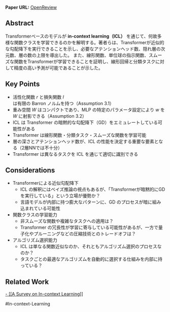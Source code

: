 **Paper URL:** [OpenReview](https://openreview.net/forum?id=rJkGOARXns&referrer=%5Bthe%20profile%20of%20Bo%20Jiang%5D(%2Fprofile%3Fid%3D~Bo_Jiang2))


## Abstract
Transformerベースのモデルが **in-context learning（ICL）** を通じて、何故多様な関数クラスを学習できるのかを解明する。著者らは、Transformerが近似的な勾配降下を実行できることを示し、必要なアテンションヘッド数、隠れ層の次元数、層の数の上限を導出した。
また、線形関数、単位球の指示関数、スムーズな関数をTransformerが学習できることを証明し、線形回帰と分類タスクに対して精度の高い予測が可能であることが示した。 


## Key Points
- 活性化関数 $r$ と損失関数 $l$ は有限の Barron ノルムを持つ（Assumption 3.1）
- 重み空間 $W$ はコンパクトであり、MLP の特定のパラメータ設定により $w$ を $W$ に射影できる（Assumption 3.2）
- ICL は Transformer の暗黙的な勾配降下（GD）をエミュレートしている可能性がある
- Transformer は線形関数・分類タスク・スムーズな関数を学習可能
- 層の深さとアテンションヘッド数が、ICL の性能を決定する重要な要素となる（2層NNでは不十分）
- Transformer は異なるタスクを ICL を通じて適切に識別できる


## Considerations
- Transformerによる近似勾配降下
	- ICL の解釈にはベイズ推論の視点もあるが、「Transformerが暗黙的にGDを実行している」という立場が優勢か？
	- 言語モデルが内部に持つ膨大なパターンに、GD のプロセスが暗に組み込まれている可能性
- 関数クラスの学習能力
    - 非スムーズな関数や複雑なタスクへの適用は？
    - Transformer の冗長性が学習に寄与している可能性があるが、一方で量子化やプルーニングなどの圧縮技術とのトレードオフは？
- アルゴリズム選択能力
	- ICL は単なる関数近似なのか、それともアルゴリズム選択のプロセスなのか？
	- タスクごとの最適なアルゴリズムを自動的に選択する仕組みを内部に持っている？


## Related Work 
[- [[A Survey on In-context Learning]]](https://arxiv.org/abs/2301.00234)


#In-context-Learning
